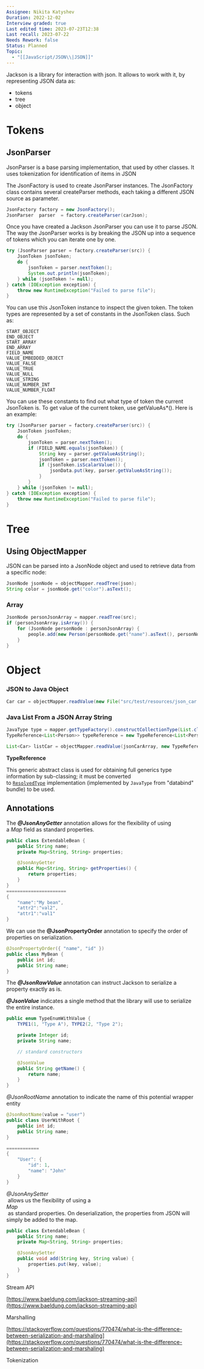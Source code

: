 ```yaml
---
Assignee: Nikita Katyshev
Duration: 2022-12-02
Interview graded: true
Last edited time: 2023-07-23T12:38
Last recall: 2023-07-22
Needs Rework: false
Status: Planned
Topic:
  - "[[JavaScript/JSON\\|JSON]]"
---
```

Jackson is a library for interaction with json. It allows to work with it, by representing JSON data as:

- tokens
- tree
- object

# Tokens

## JsonParser

JsonParser is a base parsing implementation, that used by other classes. It uses tokenization for identification of items in JSON

The JsonFactory is used to create JsonParser instances. The JsonFactory class contains several createParser methods, each taking a different JSON source as parameter.

```Java
JsonFactory factory = new JsonFactory();
JsonParser  parser  = factory.createParser(carJson);
```

Once you have created a Jackson JsonParser you can use it to parse JSON. The way the JsonParser works is by breaking the JSON up into a sequence of tokens which you can iterate one by one.

```Java
try (JsonParser parser = factory.createParser(src)) {
    JsonToken jsonToken;
    do {
        jsonToken = parser.nextToken();
        System.out.println(jsonToken);
    } while (jsonToken != null);
} catch (IOException exception) {
    throw new RuntimeException("Failed to parse file");
}
```

You can use this JsonToken instance to inspect the given token. The token types are represented by a set of constants in the JsonToken class. Such as:

```Plain
START_OBJECT
END_OBJECT
START_ARRAY
END_ARRAY
FIELD_NAME
VALUE_EMBEDDED_OBJECT
VALUE_FALSE
VALUE_TRUE
VALUE_NULL
VALUE_STRING
VALUE_NUMBER_INT
VALUE_NUMBER_FLOAT
```

You can use these constants to find out what type of token the current JsonToken is. To get value of the current token, use getValueAs*(). Here is an example:

```Java
try (JsonParser parser = factory.createParser(src)) {
    JsonToken jsonToken;
    do {
        jsonToken = parser.nextToken();
        if (FIELD_NAME.equals(jsonToken)) {
            String key = parser.getValueAsString();
            jsonToken = parser.nextToken();
            if (jsonToken.isScalarValue()) {
                jsonData.put(key, parser.getValueAsString());
            }
        }
    } while (jsonToken != null);
} catch (IOException exception) {
    throw new RuntimeException("Failed to parse file");
}
```

# Tree

## Using ObjectMapper

JSON can be parsed into a JsonNode object and used to retrieve data from a specific node:

```Java
JsonNode jsonNode = objectMapper.readTree(json);
String color = jsonNode.get("color").asText();
```

### Array

```Java
JsonNode personJsonArray = mapper.readTree(src);
if (personJsonArray.isArray()) {
    for (JsonNode personNode : personJsonArray) {
        people.add(new Person(personNode.get("name").asText(), personNode.get("job").asText()));
    }
}
```

# Object

### **JSON to Java Object**

```Java
Car car = objectMapper.readValue(new File("src/test/resources/json_car.json"), Car.class);
```

### **Java List From a JSON Array String**

```Java
JavaType type = mapper.getTypeFactory().constructCollectionType(List.class, Person.class);
TypeReference<List<Person>> typeReference = new TypeReference<List<Person>>() {};

List<Car> listCar = objectMapper.readValue(jsonCarArray, new TypeReference<List<Car>>(){});
```

**TypeReference**

This generic abstract class is used for obtaining full generics type information by sub-classing; it must be converted to [`ResolvedType`](https://fasterxml.github.io/jackson-core/javadoc/2.2.0/com/fasterxml/jackson/core/type/ResolvedType.html) implementation (implemented by `JavaType` from "databind" bundle) to be used.

  

## Annotations

The **_@JsonAnyGetter_** annotation allows for the flexibility of using a _Map_ field as standard properties.

```Java
public class ExtendableBean {
    public String name;
    private Map<String, String> properties;

    @JsonAnyGetter
    public Map<String, String> getProperties() {
        return properties;
    }
}
======================
{
    "name":"My bean",
    "attr2":"val2",
    "attr1":"val1"
}
```

We can use the **@JsonPropertyOrder** annotation to specify the order of properties on serialization.

```Java
@JsonPropertyOrder({ "name", "id" })
public class MyBean {
    public int id;
    public String name;
}
```

The **_@JsonRawValue_** annotation can instruct Jackson to serialize a property exactly as is.

**_@JsonValue_** indicates a single method that the library will use to serialize the entire instance.

```Java
public enum TypeEnumWithValue {
    TYPE1(1, "Type A"), TYPE2(2, "Type 2");

    private Integer id;
    private String name;

    // standard constructors

    @JsonValue
    public String getName() {
        return name;
    }
}
```

_@JsonRootName_ annotation to indicate the name of this potential wrapper entity

```Java
@JsonRootName(value = "user")
public class UserWithRoot {
    public int id;
    public String name;
}

============
{
    "User": {
        "id": 1,
        "name": "John"
    }
}
```

_@JsonAnySetter_  
 allows us the flexibility of using a   
_Map_  
 as standard properties. On deserialization, the properties from JSON will simply be added to the map.  

```Java
public class ExtendableBean {
    public String name;
    private Map<String, String> properties;

    @JsonAnySetter
    public void add(String key, String value) {
        properties.put(key, value);
    }
}
```

  

Stream API

[https://www.baeldung.com/jackson-streaming-api](https://www.baeldung.com/jackson-streaming-api)

Marshalling

[https://stackoverflow.com/questions/770474/what-is-the-difference-between-serialization-and-marshaling](https://stackoverflow.com/questions/770474/what-is-the-difference-between-serialization-and-marshaling)

Tokenization